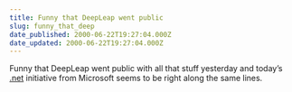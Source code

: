 ```yaml
---
title: Funny that DeepLeap went public
slug: funny_that_deep
date_published: 2000-06-22T19:27:04.000Z
date_updated: 2000-06-22T19:27:04.000Z
---
```


Funny that DeepLeap went public with all that stuff yesterday and today’s [.net](http://www.microsoft.com/presspass/topics/f2k/whitepaper/default.asp) initiative from Microsoft seems to be right along the same lines.
